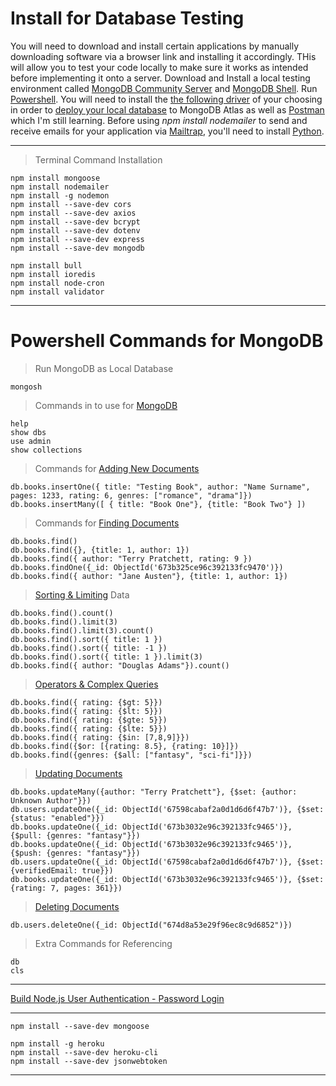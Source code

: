 # Install for Database Testing

You will need to download and install certain applications by manually downloading software via a browser link and installing it accordingly. THis will allow you to test your code locally to make sure it works as intended before implementing it onto a server. Download and Install a local testing environment called [MongoDB Community Server](https://www.mongodb.com/try/download/community) and [MongoDB Shell](https://www.mongodb.com/try/download/shell). Run [Powershell](https://en.wikipedia.org/wiki/PowerShell). You will need to install the [the following driver](https://www.mongodb.com/docs/drivers/) of your choosing in order to [deploy your local database](https://www.youtube.com/watch?v=a3H9rIj07sk) to MongoDB Atlas as well as [Postman](https://www.postman.com/) which I'm still learning. Before using _npm install nodemailer_ to send and receive emails for your application via [Mailtrap](https://mailtrap.io), you'll need to install [Python](https://www.python.org/downloads/).

---

> Terminal Command Installation

    npm install mongoose
    npm install nodemailer
    npm install -g nodemon
    npm install --save-dev cors
    npm install --save-dev axios
    npm install --save-dev bcrypt
    npm install --save-dev dotenv
    npm install --save-dev express
    npm install --save-dev mongodb

    npm install bull
    npm install ioredis
    npm install node-cron
    npm install validator

---

# Powershell Commands for MongoDB

> Run MongoDB as Local Database

    mongosh

> Commands in to use for [MongoDB](https://www.youtube.com/watch?v=jR49YGYXdxc)

    help
    show dbs
    use admin
    show collections

> Commands for [Adding New Documents](https://www.youtube.com/watch?v=g3Z0Av9yRSs)

    db.books.insertOne({ title: "Testing Book", author: "Name Surname", pages: 1233, rating: 6, genres: ["romance", "drama"]})
    db.books.insertMany([ { title: "Book One"}, {title: "Book Two"} ])

> Commands for [Finding Documents](https://www.youtube.com/watch?v=FLl9m4XwbqQ)

    db.books.find()
    db.books.find({}, {title: 1, author: 1})
    db.books.find({ author: "Terry Pratchett, rating: 9 })
    db.books.findOne({_id: ObjectId('673b325ce96c392133fc9470')})
    db.books.find({ author: "Jane Austen"}, {title: 1, author: 1})

> [Sorting & Limiting](https://www.youtube.com/watch?v=vI4GdN5wBTQ) Data

    db.books.find().count()
    db.books.find().limit(3)
    db.books.find().limit(3).count()
    db.books.find().sort({ title: 1 })
    db.books.find().sort({ title: -1 })
    db.books.find().sort({ title: 1 }).limit(3)
    db.books.find({ author: "Douglas Adams"}).count()

> [Operators & Complex Queries](https://www.youtube.com/watch?v=NRKGZdJTf48)

    db.books.find({ rating: {$gt: 5}})
    db.books.find({ rating: {$lt: 5}})
    db.books.find({ rating: {$gte: 5}})
    db.books.find({ rating: {$lte: 5}})
    db.books.find({ rating: {$in: [7,8,9]}})
    db.books.find({$or: [{rating: 8.5}, {rating: 10}]})
    db.books.find({genres: {$all: ["fantasy", "sci-fi"]}})

> [Updating Documents](https://www.youtube.com/watch?v=s8YG0GvQInY)

    db.books.updateMany({author: "Terry Pratchett"}, {$set: {author: Unknown Author"}})
    db.users.updateOne({_id: ObjectId('67598cabaf2a0d1d6d6f47b7')}, {$set: {status: "enabled"}})
    db.books.updateOne({_id: ObjectId('673b3032e96c392133fc9465')}, {$pull: {genres: "fantasy"}})
    db.books.updateOne({_id: ObjectId('673b3032e96c392133fc9465')}, {$push: {genres: "fantasy"}})
    db.users.updateOne({_id: ObjectId('67598cabaf2a0d1d6d6f47b7')}, {$set: {verifiedEmail: true}})
    db.books.updateOne({_id: ObjectId('673b3032e96c392133fc9465')}, {$set: {rating: 7, pages: 361}})

> [Deleting Documents](https://www.youtube.com/watch?v=hq7gGo-1CgM)

    db.users.deleteOne({_id: ObjectId("674d8a53e29f96ec8c9d6852")})

> Extra Commands for Referencing

    db
    cls

---

[Build Node.js User Authentication - Password Login](https://www.youtube.com/watch?v=Ud5xKCYQTjM)

---

    npm install --save-dev mongoose

    npm install -g heroku
    npm install --save-dev heroku-cli
    npm install --save-dev jsonwebtoken

---
